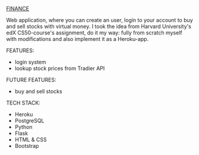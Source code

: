 [FINANCE](https://github.com/)

Web application, where you can create an user, login to your account to buy and sell stocks with virtual money. I took the idea from Harvard University's edX CS50-course's assignment, do it my way: fully from scratch myself with modifications and also implement it as a Heroku-app.

FEATURES:
- login system
- lookup stock prices from Tradier API

FUTURE FEATURES:
- buy and sell stocks

TECH STACK:
- Heroku
- PostgreSQL
- Python
- Flask
- HTML & CSS
- Bootstrap